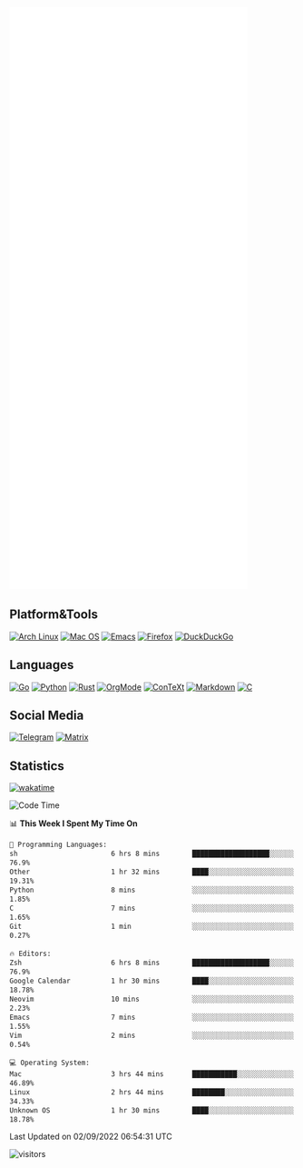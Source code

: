 ![Metrics](https://github.com/SteamedFish/SteamedFish/blob/master/github-metrics.svg)

## Platform&Tools

[![Arch Linux](https://img.shields.io/badge/ArchLinux-1793D1?logo=arch-linux&logoColor=fff&style=flat-square)](https://archlinux.org/)
[![Mac OS](https://img.shields.io/badge/MacOS-000000?style=flat-square&logo=macos&logoColor=F0F0F0)](https://www.apple.com/macos/)
[![Emacs](https://img.shields.io/badge/Emacs-%237F5AB6.svg?&style=flat-square&logo=gnu-emacs&logoColor=white)](https://www.gnu.org/software/emacs/)
[![Firefox](https://img.shields.io/badge/Firefox-FF7139?style=flat-square&logo=Firefox-Browser&logoColor=white)](https://firefox.com/)
[![DuckDuckGo](https://img.shields.io/badge/DuckDuckGo-DE5833?style=flat-square&logo=DuckDuckGo&logoColor=white)](https://duckduckgo.com/)

## Languages

[![Go](https://img.shields.io/badge/Golang-%2300ADD8.svg?style=flat-square&logo=go&logoColor=white)](https://golang.org/)
[![Python](https://img.shields.io/badge/Python-3670A0?style=flat-square&logo=python&logoColor=ffdd54)](https://www.python.org/)
[![Rust](https://img.shields.io/badge/Rust-%23000000.svg?style=flat-square&logo=rust&logoColor=white)](https://www.rust-lang.org/)
[![OrgMode](https://img.shields.io/badge/OrgMode-%23000000.svg?style=flat-square&logo=org&logoColor=white)](https://orgmode.org/)
[![ConTeXt](https://img.shields.io/badge/ConTeXt-%23008080.svg?style=flat-square&logo=latex&logoColor=white)](https://contextgarden.net/)
[![Markdown](https://img.shields.io/badge/MarkDown-%23000000.svg?style=flat-square&logo=markdown&logoColor=white)](https://daringfireball.net/projects/markdown/)
[![C](https://img.shields.io/badge/C-%2300599C.svg?style=flat-square&logo=c&logoColor=white)](https://www.iso.org/standard/74528.html)

## Social Media
[![Telegram](https://img.shields.io/badge/SteamedFish-2CA5E0?style=social&logo=telegram&logoColor=white)](https://t.me/SteamedFish)
[![Matrix](https://img.shields.io/badge/SteamedFish-2CA5E0?style=social&logo=matrix&logoColor=black)](https://matrix.to/#/@i:steamedfish.org)

## Statistics
[![wakatime](https://wakatime.com/badge/user/168280d6-fcf2-4b4f-ad3a-dc4612f35b38.svg)](https://wakatime.com/@168280d6-fcf2-4b4f-ad3a-dc4612f35b38)

<!--START_SECTION:waka-->
![Code Time](http://img.shields.io/badge/Code%20Time-1%2C984%20hrs%2041%20mins-blue)

📊 **This Week I Spent My Time On** 

```text
💬 Programming Languages: 
sh                       6 hrs 8 mins        ███████████████████░░░░░░   76.9% 
Other                    1 hr 32 mins        ████░░░░░░░░░░░░░░░░░░░░░   19.31% 
Python                   8 mins              ░░░░░░░░░░░░░░░░░░░░░░░░░   1.85% 
C                        7 mins              ░░░░░░░░░░░░░░░░░░░░░░░░░   1.65% 
Git                      1 min               ░░░░░░░░░░░░░░░░░░░░░░░░░   0.27%

🔥 Editors: 
Zsh                      6 hrs 8 mins        ███████████████████░░░░░░   76.9% 
Google Calendar          1 hr 30 mins        ████░░░░░░░░░░░░░░░░░░░░░   18.78% 
Neovim                   10 mins             ░░░░░░░░░░░░░░░░░░░░░░░░░   2.23% 
Emacs                    7 mins              ░░░░░░░░░░░░░░░░░░░░░░░░░   1.55% 
Vim                      2 mins              ░░░░░░░░░░░░░░░░░░░░░░░░░   0.54%

💻 Operating System: 
Mac                      3 hrs 44 mins       ███████████░░░░░░░░░░░░░░   46.89% 
Linux                    2 hrs 44 mins       ████████░░░░░░░░░░░░░░░░░   34.33% 
Unknown OS               1 hr 30 mins        ████░░░░░░░░░░░░░░░░░░░░░   18.78%

```


 Last Updated on 02/09/2022 06:54:31 UTC
<!--END_SECTION:waka-->

![visitors](https://visitor-badge.laobi.icu/badge?page_id=SteamedFish.SteamedFish)
